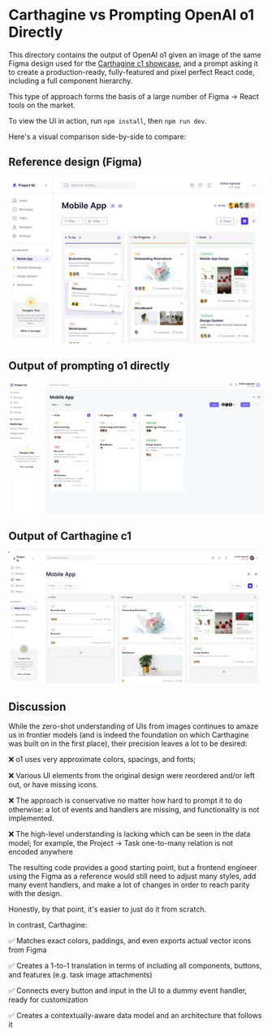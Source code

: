 # Carthagine vs Prompting OpenAI o1 Directly

This directory contains the output of OpenAI o1 given an image of the same Figma
design used for the [Carthagine c1 showcase](../README.md), and a prompt asking
it to create a production-ready, fully-featured and pixel perfect React code,
including a full component hierarchy.

This type of approach forms the basis of a large number of Figma -> React tools
on the market.

To view the UI in action, run `npm install`, then `npm run dev`.

Here's a visual comparison side-by-side to compare:

## Reference design (Figma)

![Screenshot of the Figma reference](../docs/reference-screenshot.png)

## Output of prompting o1 directly

![Screenshot of the design generated by OpenAI o1](../docs/o1-screenshot.jpg)

## Output of Carthagine c1

![Screenshot of the design generated by c1](../docs/screenshot.jpg)

## Discussion

While the zero-shot understanding of UIs from images continues to amaze us in
frontier models (and is indeed the foundation on which Carthagine was built on
in the first place), their precision leaves a lot to be desired:

❌ o1 uses very approximate colors, spacings, and fonts;

❌ Various UI elements from the original design were reordered and/or left out,
   or have missing icons.

❌ The approach is conservative no matter how hard to prompt it to do otherwise:
   a lot of events and handlers are missing, and functionality is not
   implemented.

❌ The high-level understanding is lacking which can be seen in the data model;
   for example, the Project -> Task one-to-many relation is not encoded anywhere

The resulting code provides a good starting point, but a frontend engineer using
the Figma as a reference would still need to adjust many styles, add many event
handlers, and make a lot of changes in order to reach parity with the design.

Honestly, by that point, it's easier to just do it from scratch.

In contrast, Carthagine:

✅ Matches exact colors, paddings, and even exports actual vector icons from
  Figma

✅ Creates a 1-to-1 translation in terms of including all components, buttons,
  and features (e.g. task image attachments)

✅ Connects every button and input in the UI to a dummy event handler,
  ready for customization

✅ Creates a contextually-aware data model and an architecture that follows it

